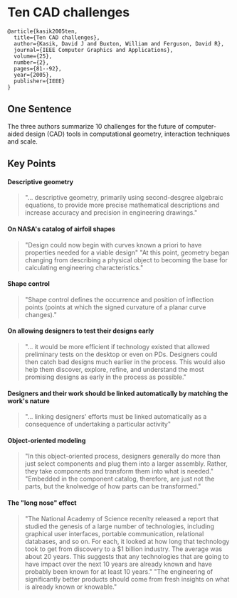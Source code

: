 # Ten CAD challenges
```
@article{kasik2005ten,
  title={Ten CAD challenges},
  author={Kasik, David J and Buxton, William and Ferguson, David R},
  journal={IEEE Computer Graphics and Applications},
  volume={25},
  number={2},
  pages={81--92},
  year={2005},
  publisher={IEEE}
}
```

## One Sentence
The three authors summarize 10 challenges for the future of computer-aided design (CAD) tools in computational geometry, interaction techniques and scale.

## Key Points
#### Descriptive geometry
>"... descriptive geometry, primarily using second-desgree algebraic equations, to provide more precise mathematical descriptions and increase accuracy and precision in engineering drawings."

#### On NASA's catalog of airfoil shapes
> "Design could now begin with curves known a priori to have properties needed for a viable design"
> "At this point, geometry began changing from describing a physical object to becoming the base for calculating engineering characteristics."

#### Shape control
> "Shape control defines the occurrence and position of inflection points (points at which the signed curvature of a planar curve changes)."

#### On allowing designers to test their designs early
> "... it would be more efficient if technology existed that allowed preliminary tests on the desktop or even on PDs. Designers could then catch bad designs much earlier in the process. This would also help them discover, explore, refine, and understand the most promising designs as early in the process as possible."

#### Designers and their work should be linked automatically by matching the work's nature
> "... linking designers' efforts must be linked automatically as a consequence of undertaking a particular activity"

#### Object-oriented modeling
> "In this object-oriented process, designers generally do more than just select components and plug them into a larger assembly. Rather, they take components and transform them into what is needed."
> "Embedded in the component catalog, therefore, are just not the parts, but the knolwedge of how parts can be transformed."

#### The "long nose" effect
> "The National Academy of Science recenlty released a report that studied the genesis of a large number of technologies, including graphical user interfaces, portable communication, relational databases, and so on. For each, it looked at how long that technology took to get from discovery to a $1 billion industry. The average was about 20 years. This suggests that any technologies that are going to have impact over the next 10 years are already known and have probably been known for at least 10 years."
> "The engineering of significantly better products should come from fresh insights on what is already known or knowable."
